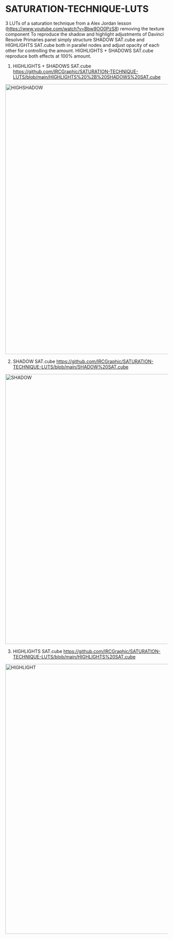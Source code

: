 # SATURATION-TECHNIQUE-LUTS
3 LUTs of a saturation technique from a Alex Jordan lesson (https://www.youtube.com/watch?v=Bbw9OO0PzS8) removing the texture component
To reproduce the shadow and highlight adjustments of Davinci Resolve Primaries panel simply structure SHADOW SAT.cube and HIGHLIGHTS SAT.cube both in parallel nodes and adjust opacity of each other for controlling the amount. HIGHLIGHTS + SHADOWS SAT.cube reproduce both effects at 100% amount.

1. HIGHLIGHTS + SHADOWS SAT.cube https://github.com/IRCGraphic/SATURATION-TECHNIQUE-LUTS/blob/main/HIGHLIGHTS%20%2B%20SHADOWS%20SAT.cube

<img width="839" alt="HIGHSHADOW" src="https://github.com/IRCGraphic/SATURATION-TECHNIQUE-LUTS/assets/113941057/249274fd-6fef-4da7-8dfc-d7774999ed0a">


2. SHADOW SAT.cube https://github.com/IRCGraphic/SATURATION-TECHNIQUE-LUTS/blob/main/SHADOW%20SAT.cube
   
<img width="839" alt="SHADOW" src="https://github.com/IRCGraphic/SATURATION-TECHNIQUE-LUTS/assets/113941057/052b0d51-dc90-4936-95b5-c8d8919a8eff">


3. HIGHLIGHTS SAT.cube https://github.com/IRCGraphic/SATURATION-TECHNIQUE-LUTS/blob/main/HIGHLIGHTS%20SAT.cube
   
<img width="839" alt="HIGHLIGHT" src="https://github.com/IRCGraphic/SATURATION-TECHNIQUE-LUTS/assets/113941057/ce7b6240-58f4-402a-a17c-325bd440db8a">

